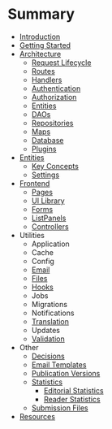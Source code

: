 # Summary

* [Introduction](.)
* [Getting Started](./getting-started)
* [Architecture](./architecture)
  * [Request Lifecycle](./architecture-request)
  * [Routes](./architecture-routes)
  * [Handlers](./architecture-handlers)
  * [Authentication](./architecture-authentication)
  * [Authorization](./architecture-authorization)
  * [Entities](./architecture-entities)
  * [DAOs](./architecture-daos)
  * [Repositories](./architecture-repositories)
  * [Maps](./architecture-maps)
  * [Database](./architecture-database)
  * [Plugins](./architecture-plugins)
* [Entities](./entities)
  * [Key Concepts](./entities-keyconcepts)
  * [Settings](./entities-settings)
* [Frontend](./frontend)
  * [Pages](./frontend-pages)
  * [UI Library](./frontend-ui-library)
  * [Forms](./frontend-forms)
  * [ListPanels](./frontend-list-panels)
  * [Controllers](./frontend-controllers)
* Utilities
  * Application
  * Cache
  * Config
  * [Email](./utilities-email)
  * [Files](./utilities-files)
  * [Hooks](./utilities-hooks)
  * Jobs
  * Migrations
  * Notifications
  * [Translation](./utilities-translation)
  * Updates
  * [Validation](./utilities-validation)
* Other
  * [Decisions](./decisions)
  * [Email Templates](./email-templates)
  * [Publication Versions](./publication-versions)
  * [Statistics](./statistics)
    * [Editorial Statistics](./statistics-editorial)
    * [Reader Statistics](./statistics-reader)
  * [Submission Files](./submission-files)
* [Resources](./resources)